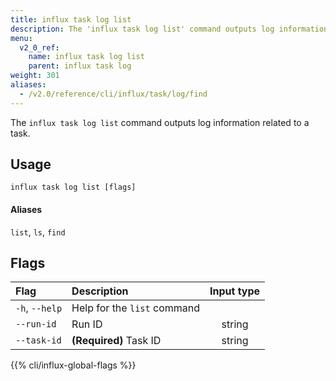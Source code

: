 ```yaml
---
title: influx task log list
description: The 'influx task log list' command outputs log information related to a task.
menu:
  v2_0_ref:
    name: influx task log list
    parent: influx task log
weight: 301
aliases:
  - /v2.0/reference/cli/influx/task/log/find
---
```


The `influx task log list` command outputs log information related to a task.

## Usage
```
influx task log list [flags]
```

#### Aliases
`list`, `ls`, `find`

## Flags
| Flag           | Description                 | Input type  |
|:----           |:-----------                 |:----------: |
| `-h`, `--help` | Help for the `list` command |             |
| `--run-id`     | Run ID                      | string      |
| `--task-id`    | **(Required)** Task ID      | string      |

{{% cli/influx-global-flags %}}
